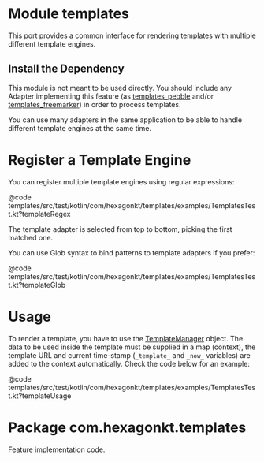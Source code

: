 
# Module templates

This port provides a common interface for rendering templates with multiple different template
engines.

## Install the Dependency
This module is not meant to be used directly. You should include any Adapter implementing this
feature (as [templates_pebble] and/or [templates_freemarker]) in order to process templates.

You can use many adapters in the same application to be able to handle different template engines at
the same time.

[templates_pebble]: /templates_pebble/
[templates_freemarker]: /templates_freemarker/

# Register a Template Engine
You can register multiple template engines using regular expressions:

@code templates/src/test/kotlin/com/hexagonkt/templates/examples/TemplatesTest.kt?templateRegex

The template adapter is selected from top to bottom, picking the first matched one.

You can use Glob syntax to bind patterns to template adapters if you prefer:

@code templates/src/test/kotlin/com/hexagonkt/templates/examples/TemplatesTest.kt?templateGlob

# Usage
To render a template, you have to use the [TemplateManager] object. The data to be used inside the
template must be supplied in a map (context), the template URL and current time-stamp (`_template_`
and `_now_` variables) are added to the context automatically. Check the code below for an example:

@code templates/src/test/kotlin/com/hexagonkt/templates/examples/TemplatesTest.kt?templateUsage

[TemplateManager]: /api/templates/com.hexagonkt.templates/-template-manager/index.html

# Package com.hexagonkt.templates

Feature implementation code.

